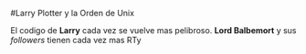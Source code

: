 #Larry Plotter y la Orden de Unix

El codigo de **Larry** cada vez se vuelve mas pelibroso.
**Lord Balbemort** y sus *followers* tienen cada vez mas RTy

